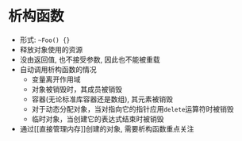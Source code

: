 # 析构函数

- 形式: `~Foo() {}`
- 释放对象使用的资源
- 没由返回值, 也不接受参数, 因此也不能被重载
- 自动调用析构函数的情况
  - 变量离开作用域
  - 对象被销毁时，其成员被销毁
  - 容器(无论标准库容器还是数组), 其元素被销毁
  - 对于动态分配对象，当对指向它的指针应用`delete`运算符时被销毁
  - 临时对象，当创建它的表达式结束时被销毁
- 通过[[直接管理内存]]创建的对象, 需要析构函数重点关注